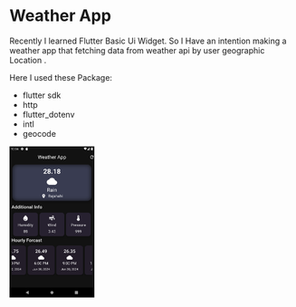 # Weather App

Recently I learned Flutter Basic Ui Widget. So I Have an intention making a weather app that fetching data from weather api by user geographic Location .

Here I used these Package:

- flutter sdk
- http
- flutter_dotenv
- intl
- geocode

<img  width='150' src='./Screenshot_1719684265.png'>

